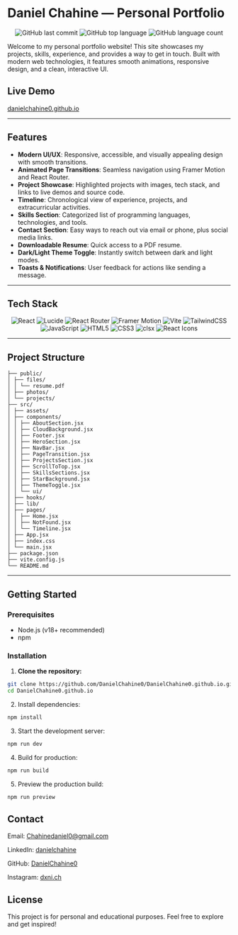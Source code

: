 # Daniel Chahine — Personal Portfolio
<p align="center">
<img alt="GitHub last commit" src="https://img.shields.io/github/last-commit/DanielChahine0/DanielChahine0.github.io?style=for-the-badge&logo=GitHub">
<img alt="GitHub top language" src="https://img.shields.io/github/languages/top/DanielChahine0/DanielChahine0.github.io?style=for-the-badge&logo=Javascript">
<img alt="GitHub language count" src="https://img.shields.io/github/languages/count/DanielChahine0/DanielChahine0.github.io?style=for-the-badge">
</p>

Welcome to my personal portfolio website! This site showcases my projects, skills, experience, and provides a way to get in touch. Built with modern web technologies, it features smooth animations, responsive design, and a clean, interactive UI.

## Live Demo

[danielchahine0.github.io](https://danielchahine0.github.io)

---

## Features

- **Modern UI/UX**: Responsive, accessible, and visually appealing design with smooth transitions.
- **Animated Page Transitions**: Seamless navigation using Framer Motion and React Router.
- **Project Showcase**: Highlighted projects with images, tech stack, and links to live demos and source code.
- **Timeline**: Chronological view of experience, projects, and extracurricular activities.
- **Skills Section**: Categorized list of programming languages, technologies, and tools.
- **Contact Section**: Easy ways to reach out via email or phone, plus social media links.
- **Downloadable Resume**: Quick access to a PDF resume.
- **Dark/Light Theme Toggle**: Instantly switch between dark and light modes.
- **Toasts & Notifications**: User feedback for actions like sending a message.

---

## Tech Stack
<p align="center">
<img alt="React" src="https://img.shields.io/badge/React-20232A?style=for-the-badge&logo=react&logoColor=61DAFB">
<img alt="Lucide" src="https://img.shields.io/badge/Lucide%20React-000000?style=for-the-badge&logo=lucide&logoColor=white">
<img alt="React Router" src="https://img.shields.io/badge/React%20Router-CA4245?style=for-the-badge&logo=reactrouter&logoColor=white">
<img alt="Framer Motion" src="https://img.shields.io/badge/Framer%20Motion-0055FF?style=for-the-badge&logo=framer&logoColor=white">

<img alt="Vite" src="https://img.shields.io/badge/Vite-B73BFE?style=for-the-badge&logo=vite&logoColor=FFD62E">
<img alt="TailwindCSS" src="https://img.shields.io/badge/Tailwind_CSS-38B2AC?style=for-the-badge&logo=tailwind-css&logoColor=white">
<img alt="JavaScript" src="https://img.shields.io/badge/JavaScript-F7DF1E?style=for-the-badge&logo=javascript&logoColor=black">
<img alt="HTML5" src="https://img.shields.io/badge/HTML5-E34F26?style=for-the-badge&logo=html5&logoColor=white">
<img alt="CSS3" src="https://img.shields.io/badge/CSS3-1572B6?style=for-the-badge&logo=css3&logoColor=white">
<img alt="clsx" src="https://img.shields.io/badge/clsx-000000?style=for-the-badge">
<img alt="React Icons" src="https://img.shields.io/badge/React%20Icons-EA7E20?style=for-the-badge&logo=react&logoColor=white">
</p>

---

## Project Structure
```
├── public/ 
│ ├── files/ 
│ │ └── resume.pdf 
│ ├── photos/ 
│ └── projects/ 
├── src/ 
│ ├── assets/ 
│ ├── components/ 
│ │ ├── AboutSection.jsx 
│ │ ├── CloudBackground.jsx 
│ │ ├── Footer.jsx 
│ │ ├── HeroSection.jsx 
│ │ ├── NavBar.jsx 
│ │ ├── PageTransition.jsx 
│ │ ├── ProjectsSection.jsx 
│ │ ├── ScrollToTop.jsx 
│ │ ├── SkillsSections.jsx 
│ │ ├── StarBackground.jsx 
│ │ ├── ThemeToggle.jsx 
│ │ └── ui/ 
│ ├── hooks/ 
│ ├── lib/ 
│ ├── pages/ 
│ │ ├── Home.jsx 
│ │ ├── NotFound.jsx 
│ │ └── Timeline.jsx 
│ ├── App.jsx 
│ ├── index.css 
│ └── main.jsx 
├── package.json 
├── vite.config.js 
└── README.md
```

---

## Getting Started

### Prerequisites

- Node.js (v18+ recommended)
- npm

### Installation

1. **Clone the repository:**
```sh
git clone https://github.com/DanielChahine0/DanielChahine0.github.io.git
cd DanielChahine0.github.io
```

2. Install dependencies:
```sh
npm install
```

3. Start the development server:
```sh
npm run dev
```

4. Build for production:
```sh
npm run build
```

5. Preview the production build:
```sh
npm run preview
```

## Contact
Email: [Chahinedaniel0@gmail.com](chahinedaniel0@gmail.com)

LinkedIn: [danielchahine](https://www.linkedin.com/in/danielchahine)

GitHub: [DanielChahine0](https://github.com/DanielChahine0)

Instagram: [dxni.ch](https://instagram.com/dxni.ch)

## License
This project is for personal and educational purposes. Feel free to explore and get inspired!

